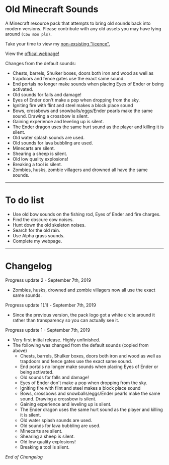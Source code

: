 # Old Minecraft Sounds

A Minecraft resource pack that attempts to bring old sounds back into modern versions.
Please contribute with any old assets you may have lying around `(Cow moo pls)`.

Take your time to view my [non-exsisting "licence".](LICENCE.MD)

View the [offical webpage!](https://thethunderguys.github.io/OldMinecraftSounds/index.html)

Changes from the default sounds:
- Chests, barrels, Shulker boxes, doors both iron and wood as well as trapdoors and fence gates use the exact same sound.
- End portals no longer make sounds when placing Eyes of Ender or being activated.
- Old sounds for falls and damage!
- Eyes of Ender don't make a pop when dropping from the sky.
- Igniting fire with flint and steel makes a block place sound
- Bows, crossbows and snowballs/eggs/Ender pearls make the same sound. Drawing a crossbow is silent.
- Gaining experience and leveling up is silent.
- The Ender dragon uses the same hurt sound as the player and killing it is silent.
- Old water splash sounds are used.
- Old sounds for lava bubbling are used.
- Minecarts are silent.
- Shearing a sheep is silent.
- Old low quality explosions!
- Breaking a tool is silent.
- Zombies, husks, zombie villagers and drowned all have the same sounds.

**********
# To do list

- Use old bow sounds on the fishing rod, Eyes of Ender and fire charges.
- Find the obscure cow noises.
- Hunt down the old skeleton noises.
- Search for the old rain.
- Use Alpha grass sounds.
- Complete my webpage.
************************************************************************
# Changelog

Progress update 2 - September 7th, 2019
- Zombies, husks, drowned and zombie villagers now all use the exact same sounds.

Progress update 1(.1) - September 7th, 2019
- Since the previous version, the pack logo got a white circle around it rather than transparency so you can actually see it.

Progress update 1 - September 7th, 2019

- Very first initial release. Highly unfinished.
- The following was changed from the default sounds (copied from above)
  - Chests, barrels, Shulker boxes, doors both iron and wood as well as trapdoors and fence gates use the exact same sound.
  - End portals no longer make sounds when placing Eyes of Ender or being activated.
  - Old sounds for falls and damage!
  - Eyes of Ender don't make a pop when dropping from the sky.
  - Igniting fire with flint and steel makes a block place sound
  - Bows, crossbows and snowballs/eggs/Ender pearls make the same sound. Drawing a crossbow is silent.
  - Gaining experience and leveling up is silent.
  - The Ender dragon uses the same hurt sound as the player and killing it is silent.
  - Old water splash sounds are used.
  - Old sounds for lava bubbling are used.
  - Minecarts are silent.
  - Shearing a sheep is silent.
  - Old low quality explosions!
  - Breaking a tool is silent.

*End of Changelog*
